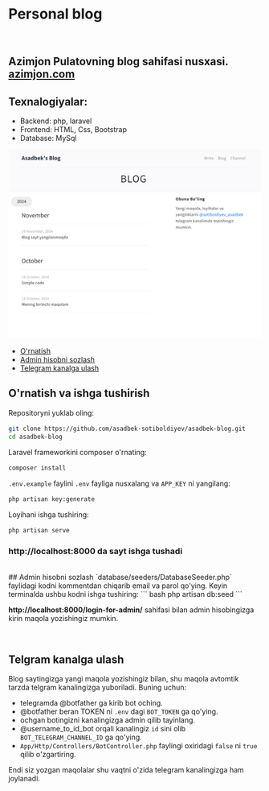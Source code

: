 # Personal blog
</br>

## Azimjon Pulatovning blog sahifasi nusxasi. [azimjon.com](https://azimjon.com) 
## Texnalogiyalar:
- Backend: php, laravel
- Frontend: HTML, Css, Bootstrap
- Database: MySql

![ScreenShot](./screenshots/site-screenshot.png)

- [O'rnatish](#ornatish-va-ishga-tushirish)
- [Admin hisobni sozlash](#admin-hisobni-sozlash)
- [Telegram kanalga ulash](#telgram-kanalga-ulash)


## O'rnatish va ishga tushirish

Repositoryni yuklab oling:
``` bash
git clone https://github.com/asadbek-sotiboldiyev/asadbek-blog.git
cd asadbek-blog
```

Laravel frameworkini composer o'rnating:
``` bash
composer install
```

`.env.example` faylini `.env` fayliga nusxalang va `APP_KEY` ni yangilang:
``` bash
php artisan key:generate
```
Loyihani ishga tushiring:

``` bash
php artisan serve
```
### http://localhost:8000 da sayt ishga tushadi 

</br>
## Admin hisobni sozlash
`database/seeders/DatabaseSeeder.php` faylidagi kodni kommentdan chiqarib email va parol qo'ying.
Keyin terminalda ushbu kodni ishga tushiring:
``` bash
php artisan db:seed
```

**http://localhost:8000/login-for-admin/** sahifasi bilan admin hisobingizga kirin maqola yozishingiz mumkin.

</br>

## Telgram kanalga ulash
Blog saytingizga yangi maqola yozishingiz bilan, shu maqola avtomtik tarzda telgram kanalingizga yuboriladi.
Buning uchun:
- telegramda @botfather ga kirib bot oching.
- @botfather beran TOKEN ni `.env` dagi `BOT_TOKEN` ga qo'ying. 
- ochgan botingizni kanalingizga admin qilib tayinlang.
- @username_to_id_bot orqali kanalingiz `id` sini olib `BOT_TELEGRAM_CHANNEL_ID` ga qo'ying.
- `App/Http/Controllers/BotController.php` faylingi oxiridagi `false` ni `true` qilib o'zgartiring.

Endi siz yozgan maqolalar shu vaqtni o'zida telegram kanalingizga ham joylanadi.